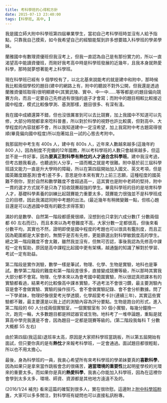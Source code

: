 ```yaml
---
title: 考科學班的心得和方針
date: 2015-07-13 23:40:00
tags: [科學班, 高中, ]
---
```


我是國立師大附中科學班第四屆畢業學生，當初自己考科學班時並沒有人給予指點，只靠我自己摸索，如今我希望自己的經驗能幫到許多想要踏入科學班的學弟學妹。

蘭雅國中有數理資優班但我沒考上，但我一直認為自己是有那份實力的，所以一直渴望高中能讀資優班，而剛好我考高中時是科學班發展的近幾年，且我本身就熱愛科學，那時就夢想著能考上科學班。

現在科學班已經有 9 個學校有了，以北北基來說能考的就是建中和附中，那時候我比較兩個學校的題目(建中的網路上有，附中的聽說不對外公開，但我還是透過蘭雅資優班取得)很明顯建中(其實武陵、實中、中一中……等等都是)的題目偏向競賽方向，而且一定要自己先修過有很強的底子才會寫；而附中的題目相較比較接近國中程度，模式比較像學測、基測那樣，題目很多、有深有淺。

我在國中成績還算不錯，但也沒很厲害到可以去比競賽，加上我國中不知道可以先修，大部分時間都拿來唸科普書，所以對於科學的視野也許比較廣，但對高中、大學程度的內容就都不會，所以我知道建中一定沒希望，加上我寫附中考古題寫得很順(畢竟偏向國中程度)所以抱著姑且一試的心態去考附中。

我那屆附中考生有 400s 人，建中有 800s 人，近年來人數越來越多(這幾年約 800 人)，因為制度不完備的12年國教，所以考科學班的人數只會越來越多，但這並不是一件好事，因為**要真正對科學有熱忱的人才適合念科學班**。建中我沒考過，但考古題我看過，也聽過別人分享，一語而概之就是考很難。附中基於前三屆科學班語文能力一直是升大學時的障礙，所以在第四屆開始加入國文、英文考項，但是國英難度跟基測(會考)差不多，意思是你本來有實力上前三志願，這種程度的國英難不倒你，至於自然和數學難度不會超過高一，這其實也是附中老師的堅持，附中一貫的選才方式就不是只為了招收競賽超強的學生。畢竟科學班的目的是培育科學人才，基礎科學素養的訓練比起競賽能力重要太多，競賽能力很強並不是科學班成立的目標，因此我滿認同附中考題的出法。(最近幾年有稍微變難一點，但核心題目還是可以透過國中既有的觀念求得答案)

滿妙的是數學、自然第一階段都感覺很順，沒想到也只拿到六成分數(T 分數兩個都 60 左右而已)，而且本來以為考卷難度不高，大家分數一定都很高，但後來看分數平均，其實也不然，證明即使是國中程度的考題也可以很具有鑑別度，而且正因為範圍都是大家會的，無關乎是否有先修，更能篩選出對科學敏銳度高的學生。總之第一階段難度不會太難，雖然我並沒有，但無可否認，事後我認為先修高中課程一定有幫助，原因是高中課程比起國中更有架構，越通盤的知識了解對於學習、考試一定有助益。

第二階段是實作測驗，數學一樣是筆試，物理、化學、生物是實驗，地科也是筆試。數學第二階段的難度和第一階段差很多，直接變成競賽等級，所以那時其實我大部分都不會寫。物理、化學本來以為會考國中範圍實驗，所以很認真把課本有的實驗都看過，結果考的比較像高中課本實驗，不過考法不會很刁鑽，最主要測驗內容是會不會做實驗、實驗的操作技巧、會不會做實驗記錄、會不會分析數據。問了一下學弟妹，物理好像很愛考光學透鏡，化學超愛考卡計(連續三年)，其實這些實驗都不難，最主要還是以我上述的測驗內容為評分要點。生物是跑台的形式，進入第二階段的 60 人分成兩個實驗室，一個實驗室有 30 個小實驗，每幾分鐘換一次，跑完一輪，大多數題目都是辨認器官或生物。地科考了一堆申論題，重點是就算高中學完我還是不會，因為題目一定都是競賽等級的。(第二階段我每科 T 分數大概都 55 左右)

由於第四屆(我這屆)退班率太高，原因是大家把科學班當跳板，所以第五屆開始有面試，但只要你真的是有**熱忱**才來報考科學班，一定會通過。面試題目都很輕鬆，所以也不用太擔心。

最後，身為科學班的一員，我衷心希望所有來考科學班的學弟妹要真的**喜歡科學**，因為如果只是拿來當作跳板會念的很痛苦，**適當環境的重要性**比起明星學校的光環來的重要太多。而如果你是真的**熱愛科學**，我衷心你能加入科學班，因為在這裡你會學到太多太多，環境、師資、資源都是其他地方遠遠不及的。

(2016/1/24 補充)
看來這篇的確幫到很多人，實在很欣慰。這邊附上[附中科學班粉專](https://www.facebook.com/HSNUSCIENCEPROGRAM/)，大家可以多多關注，對科學班有疑問也可以直接私訊粉專。
